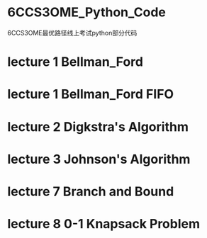 # 6CCS3OME_Python_Code
6CCS3OME最优路径线上考试python部分代码  

# lecture 1 Bellman_Ford  
# lecture 1 Bellman_Ford FIFO  
# lecture 2 Digkstra's Algorithm  
# lecture 3 Johnson's Algorithm  
# lecture 7 Branch and Bound  
# lecture 8 0-1 Knapsack Problem  

